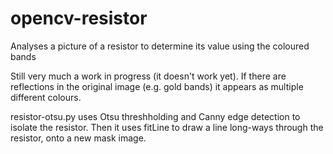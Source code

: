 opencv-resistor
===============

Analyses a picture of a resistor to determine its value using the coloured bands

Still very much a work in progress (it doesn't work yet). If there are
reflections in the original image (e.g. gold bands) it appears as multiple
different colours.

resistor-otsu.py uses Otsu threshholding and Canny edge detection to isolate the resistor. Then it uses fitLine to draw a line long-ways through the resistor, onto a new mask image.
